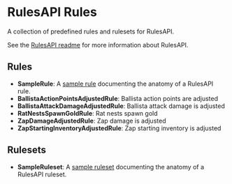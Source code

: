 # RulesAPI Rules

A collection of predefined rules and rulesets for RulesAPI.

See the [RulesAPI readme](../RulesAPI/README.md) for more information about
RulesAPI.

## Rules

- **SampleRule**: A [sample rule](Rule/SampleRule.cs) documenting the anatomy
  of a RulesAPI rule.
- **BallistaActionPointsAdjustedRule**: Ballista action points are adjusted
- **BallistaAttackDamageAdjustedRule**: Ballista attack damage is adjusted
- **RatNestsSpawnGoldRule**: Rat nests spawn gold
- **ZapDamageAdjustedRule**: Zap damage is adjusted
- **ZapStartingInventoryAdjustedRule**: Zap starting inventory is adjusted

## Rulesets

- **SampleRuleset**: A [sample ruleset](Ruleset/SampleRuleset.cs) documenting
  the anatomy of a RulesAPI ruleset.
